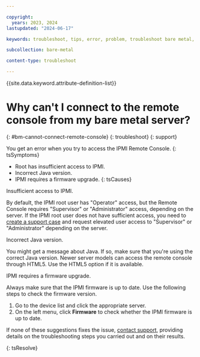 ```yaml
---

copyright:
  years: 2023, 2024
lastupdated: "2024-06-17"

keywords: troubleshoot, tips, error, problem, troubleshoot bare metal, bare metal troubleshooting

subcollection: bare-metal

content-type: troubleshoot

---
```


{{site.data.keyword.attribute-definition-list}}

# Why can't I connect to the remote console from my bare metal server?
{: #bm-cannot-connect-remote-console}
{: troubleshoot}
{: support}

You get an error when you try to access the IPMI Remote Console.
{: tsSymptoms}

- Root has insufficient access to IPMI.
- Incorrect Java version.
- IPMI requires a firmware upgrade.
{: tsCauses}

Insufficient access to IPMI.

By default, the IPMI root user has "Operator" access, but the Remote Console requires "Supervisor" or "Administrator" access, depending on the server. If the IPMI root user does not have sufficient access, you need to [create a support case](https://cloud.ibm.com/docs/bare-metal?topic=bare-metal-gettinghelp) and request elevated user access to "Supervisor" or "Administrator" depending on the server.

Incorrect Java version.

You might get a message about Java. If so, make sure that you're using the correct Java version. Newer server models can access the remote console through HTML5. Use the HTML5 option if it is available.

IPMI requires a firmware upgrade.

Always make sure that the IPMI firmware is up to date. Use the following steps to check the firmware version.

1. Go to the device list and click the appropriate server.
2. On the left menu, click **Firmware** to check whether the IPMI firmware is up to date.

If none of these suggestions fixes the issue, [contact support](https://cloud.ibm.com/docs/bare-metal?topic=bare-metal-gettinghelp), providing details on the troubleshooting steps you carried out and on their results.

{: tsResolve}
